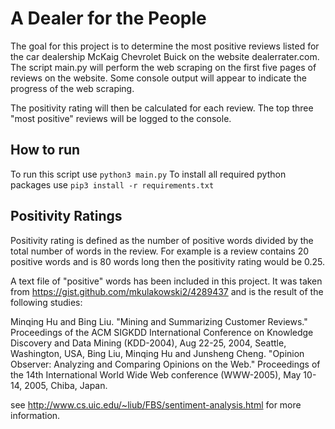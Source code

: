 # A Dealer for the People
The goal for this project is to determine the most positive reviews listed
for the car dealership McKaig Chevrolet Buick on the website dealerrater.com.
The script main.py will perform the web scraping on the first five pages of
reviews on the website. Some console output will appear to indicate the progress
of the web scraping.

The positivity rating will then be calculated for each review. The top three
"most positive" reviews will be logged to the console.

## How to run
To run this script use `python3 main.py`
To install all required python packages use `pip3 install -r requirements.txt`

## Positivity Ratings
Positivity rating is defined as the number of positive words divided by the total
number of words in the review. For example is a review contains 20 positive words
and is 80 words long then the positivity rating would be 0.25.

A text file of "positive" words has been included in this project. It was taken
from https://gist.github.com/mkulakowski2/4289437 and is the result of the following
studies:

Minqing Hu and Bing Liu. "Mining and Summarizing Customer Reviews." 
      Proceedings of the ACM SIGKDD International Conference on Knowledge 
      Discovery and Data Mining (KDD-2004), Aug 22-25, 2004, Seattle, 
      Washington, USA, 
Bing Liu, Minqing Hu and Junsheng Cheng. "Opinion Observer: Analyzing 
      and Comparing Opinions on the Web." Proceedings of the 14th 
      International World Wide Web conference (WWW-2005), May 10-14, 
      2005, Chiba, Japan.

see http://www.cs.uic.edu/~liub/FBS/sentiment-analysis.html for more information.
